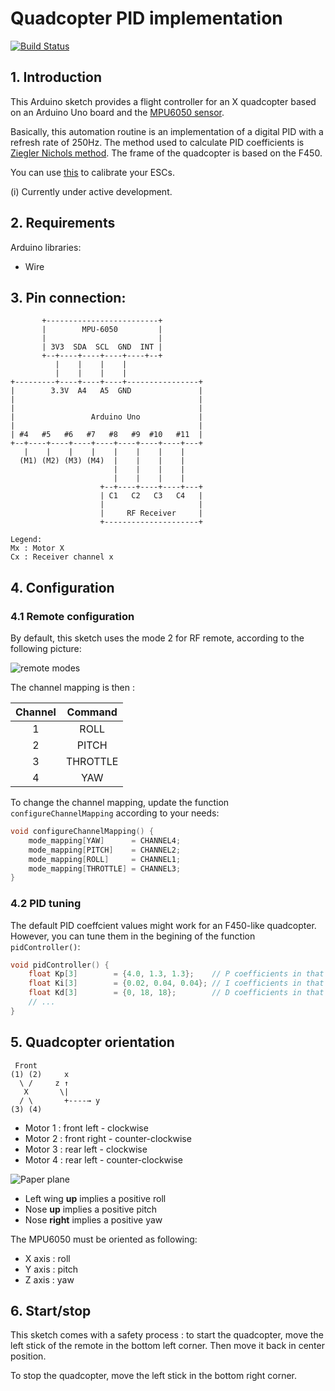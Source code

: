 # Quadcopter PID implementation
[![Build Status](https://travis-ci.org/lobodol/drone-flight-controller.svg?branch=master)](https://travis-ci.org/lobodol/drone-flight-controller)

## 1. Introduction

This Arduino sketch provides a flight controller for an X quadcopter based on an Arduino Uno board and the [MPU6050 sensor](https://www.invensense.com/wp-content/uploads/2015/02/MPU-6000-Datasheet1.pdf).

Basically, this automation routine is an implementation of a digital PID with a refresh rate of 250Hz.
The method used to calculate PID coefficients is [Ziegler Nichols method](https://en.wikipedia.org/wiki/PID_controller#Ziegler%E2%80%93Nichols_method).
The frame of the quadcopter is based on the F450.

You can use [this](https://github.com/lobodol/ESC-calibration) to calibrate your ESCs.

(i) Currently under active development.

## 2. Requirements
Arduino libraries:
* Wire

## 3. Pin connection:
```
       +-------------------------+
       |        MPU-6050         |
       |                         |
       | 3V3  SDA  SCL  GND  INT |
       +--+----+----+----+----+--+
          |    |    |    |
          |    |    |    |
+---------+----+----+----+----------------+
|        3.3V  A4   A5  GND               |
|                                         |
|                                         |
|                 Arduino Uno             |
|                                         |
| #4   #5   #6   #7   #8   #9  #10   #11  |
+--+----+----+----+----+----+----+----+---+
   |    |    |    |    |    |    |    |
  (M1) (M2) (M3) (M4)  |    |    |    |
                       |    |    |    |  
                       |    |    |    |
                    +--+----+----+----+---+
                    | C1   C2   C3   C4   |
                    |                     |
                    |     RF Receiver     |
                    +---------------------+
  
Legend:
Mx : Motor X
Cx : Receiver channel x
```

## 4. Configuration
### 4.1 Remote configuration
By default, this sketch uses the mode 2 for RF remote, according to the following picture:

![remote modes](https://www.firediy.fr/images/articles/drone6/remote_modes.jpg)

The channel mapping is then :

| Channel | Command    |
| :-----: | :--------: |
| 1       | ROLL       |
| 2       | PITCH      |
| 3       | THROTTLE   |
| 4       | YAW        |

To change the channel mapping, update the function `configureChannelMapping` according to your needs:

```c
void configureChannelMapping() {
    mode_mapping[YAW]      = CHANNEL4;
    mode_mapping[PITCH]    = CHANNEL2;
    mode_mapping[ROLL]     = CHANNEL1;
    mode_mapping[THROTTLE] = CHANNEL3;
}
```

### 4.2 PID tuning
The default PID coeffcient values might work for an F450-like quadcopter.
However, you can tune them in the begining of the function `pidController()`:

```c
void pidController() {
    float Kp[3]        = {4.0, 1.3, 1.3};    // P coefficients in that order : Yaw, Pitch, Roll
    float Ki[3]        = {0.02, 0.04, 0.04}; // I coefficients in that order : Yaw, Pitch, Roll
    float Kd[3]        = {0, 18, 18};        // D coefficients in that order : Yaw, Pitch, Roll
    // ...
}
````

## 5. Quadcopter orientation

```
 Front
(1) (2)     x
  \ /     z ↑
   X       \|
  / \       +----→ y
(3) (4)
```

* Motor 1 : front left  - clockwise
* Motor 2 : front right - counter-clockwise
* Motor 3 : rear left   - clockwise
* Motor 4 : rear left   - counter-clockwise

![Paper plane](https://www.firediy.fr/images/articles/drone-1/ypr.jpg)
* Left wing **up** implies a positive roll
* Nose **up** implies a positive pitch
* Nose **right** implies a positive yaw

The MPU6050 must be oriented as following:

* X axis : roll
* Y axis : pitch
* Z axis : yaw

## 6. Start/stop
This sketch comes with a safety process : to start the quadcopter, move the left stick of the remote in the bottom left corner. Then move it back in center position.

To stop the quadcopter, move the left stick in the bottom right corner.

